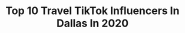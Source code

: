 ---
title: Top 10 Travel TikTok Influencers In Dallas In 2020
description: >-
  Find top travel TikTok influencers in Dallas in 2020. Most popular hashtags: #fyp #texas #travel #dallas.
platform: TikTok
hits: 36
text_top: Identify the most popular TikTok influencers on inBeat.
text_bottom: Our database holds 36 TikTok influencers like this in Dallas, United States for you to contact.
profiles:
  - username: "amberleybradleyy"
    fullname: >-
      Amberley Bradley
    bio: >-
      Texas gal ☆ let’s be friends Insta: @amberleybradley
    location: "United States"
    followers: 274500
    engagement: 2042
    commentsToLikes: 0.021440
    id: ck83zu6y833xu0j78tcehhm6f
    verified: false
    hashtags: "#dallastx, #dallas, #travel, #texas"
  - username: "courtneyylaiine"
    fullname: >-
      courtney
    bio: >-
      Dallas, TX. Real Estate. Travel
    location: "United States"
    followers: 5812
    engagement: 466
    commentsToLikes: 0.018152
    id: ck9r4pppvw3w40j78eaqb58ui
    verified: false
    hashtags: "#stayhome, #texas, #fyp, #foryou"
  - username: "laceyeloisa"
    fullname: >-
      Lacey Villasenor
    bio: >-
      〰️ dallas, tx + just having fun
    location: "United States"
    followers: 18600
    engagement: 859
    commentsToLikes: 0.042392
    id: ckbf1kvbgnrrz0j238decjiu3
    verified: false
    hashtags: "#dallas, #texas, #dallascheck, #traveltiktok"
  - username: "helenaaa238"
    fullname: >-
      helenaaa23
    bio: >-
      24 - Dallas foodie
    location: "United States"
    followers: 6357
    engagement: 628
    commentsToLikes: 0.049863
    id: ckb9d6anj073s0j232ckoi2l6
    verified: false
    hashtags: "#texascheck, #mckinneytx, #texanshelpingtexans, #dallas"
  - username: "shans.tiktok"
    fullname: >-
      Shan🌟
    bio: >-
      posting the occasional hockey video
    location: "United States"
    followers: 16600
    engagement: 1523
    commentsToLikes: 0.078559
    id: ckd17s3t4p59p0j23g7fosn7b
    verified: false
    hashtags: "#nhl, #duet, #columbus, #tblightning"
  - username: "itisdanielaaa"
    fullname: >-
      Itisdanielaaa
    bio: >-
      Chicago 🦋 | MEXICAN 🇲🇽
    location: "United States"
    followers: 15200
    engagement: 883
    commentsToLikes: 0.000156
    id: ckb8z5cfge96k0j23qvpd7xkp
    verified: false
    hashtags: "#married, #fyp, #foryoupage, #army"
  - username: "itsannitatoyou"
    fullname: >-
      Anna
    bio: >-
      Spreading the smiles and laughs. Be you!
    location: "United States"
    followers: 25100
    engagement: 1067
    commentsToLikes: 0.224487
    id: ck9si97pfxqtr0j78hyzr9gs6
    verified: false
    hashtags: "#costume, #halloween2020, #holidaytiktok, #happyhalloween"
  - username: "msnazzy"
    fullname: >-
      Maria Gregg
    bio: >-
      DONATE FOR BILLBOARD
    location: "United States"
    followers: 9651
    engagement: 880
    commentsToLikes: 0.041207
    id: ckaib6hmqf6a40i784tb1nm8y
    verified: false
    hashtags: "#election, #trump2020, #democrat, #vote"
  - username: "its_lil_lil"
    fullname: >-
      Lilia Chairez Rios
    bio: >-
      Austin, TX ❤️Tequila & Travels❤️ "I drink to make other people more interesting”
    location: "United States"
    followers: 110900
    engagement: 748
    commentsToLikes: 0.026982
    id: ckculwzrhhf990j23cn07xxce
    verified: false
    hashtags: "#mexico, #bartender, #didyouknow, #fyp"
  - username: "riverminded"
    fullname: >-
      Riverminded
    bio: >-
      #TEAMTEXAS Educated Bearded Riverrat Biker who travels! TAKEN by @ashleyclick13
    location: "United States"
    followers: 80600
    engagement: 1457
    commentsToLikes: 0.069525
    id: cka0w1dny0xh60i78m72avtui
    verified: false
    hashtags: "#haha, #comedy, #2a, #funny"
---